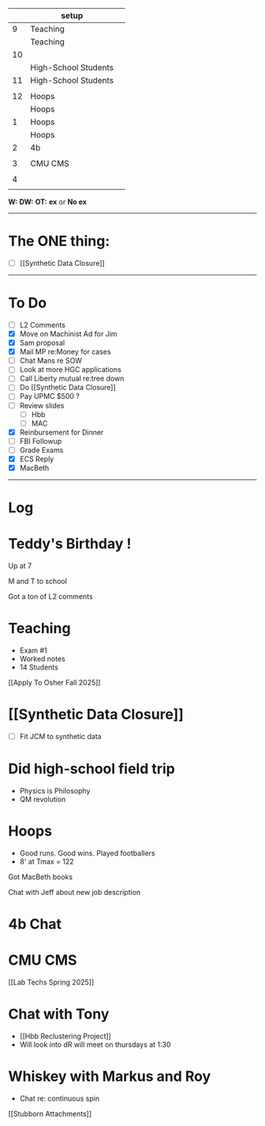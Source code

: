 
|     | setup                |     |
| --- | -------------------- | --- |
| 9   | Teaching             |     |
|     | Teaching             |     |
| 10  |                      |     |
|     | High-School Students |     |
| 11  | High-School Students |     |
|     |                      |     |
| 12  | Hoops                |     |
|     | Hoops                |     |
| 1   | Hoops                |     |
|     | Hoops                |     |
| 2   | 4b                   |     |
|     |                      |     |
| 3   | CMU CMS              |     |
|     |                      |     |
| 4   |                      |     |
|     |                      |     |

**W:**
**DW:**
**OT:**
**ex** or **No ex**

---
# The ONE thing: 
- [ ] [[Synthetic Data Closure]]

---
# To Do

- [ ] L2 Comments 
- [x] Move on Machinist Ad for Jim
- [x]  Sam proposal
- [x]  Mail MP re:Money for cases
- [ ] Chat Mans re SOW
- [ ] Look at more HGC applications
- [ ] Call Liberty mutual re:tree down
- [ ] Do  [[Synthetic Data Closure]]
- [ ]  Pay UPMC $500 ? 
- [ ]  Review slides
	- [ ] Hbb
	- [ ] MAC
- [x] Reinbursement for Dinner
- [ ] FBI Followup
- [ ] Grade Exams
- [x] ECS Reply
- [x] MacBeth

---

# Log

# Teddy's Birthday !

Up at 7

M and T to school

Got a ton of L2 comments

# Teaching 
- Exam #1 
- Worked notes
- 14 Students


[[Apply To Osher Fall 2025]]


# [[Synthetic Data Closure]]
- [ ] Fit JCM to synthetic data


# Did high-school field trip
- Physics is Philosophy 
- QM revolution

# Hoops
- Good runs. Good wins. Played footballers
- 8' at Tmax = 122

Got MacBeth books

Chat with Jeff about new job description

# 4b Chat 


# CMU CMS


[[Lab Techs Spring 2025]]

# Chat with Tony 
- [[Hbb Reclustering Project]]
- Will look into dR will meet on thursdays at 1:30

# Whiskey with Markus and Roy
- Chat re: continuous spin

[[Stubborn Attachments]]
